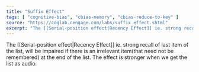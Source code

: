 ```yaml
---
title: "Suffix Effect"
tags: [ "cognitive-bias", "cbias-memory", "cbias-reduce-to-key" ]
source: "https://coglab.cengage.com/labs/suffix_effect.shtml"
excerpt: "The [[Serial-position effect|Recency Effect]] ie. strong recall of last item of the list, will be impaired if there is an irrelevant item(that need not be remembered) at the end of the list."
---
```


The [[Serial-position effect|Recency Effect]] ie. strong recall of last item of the list, will be impaired if there is an irrelevant item(that need not be remembered) at the end of the list.  The effect is stronger when we get the list as audio. 
